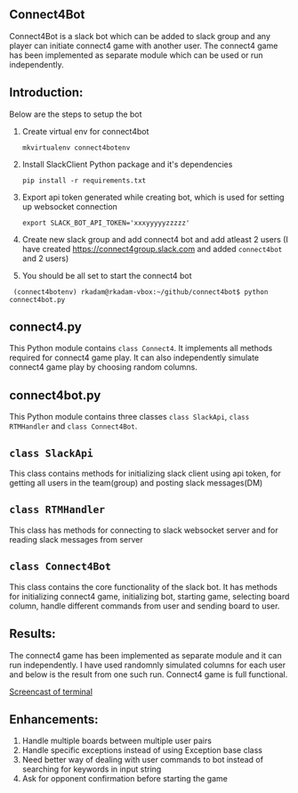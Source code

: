 Connect4Bot
-------------

Connect4Bot is a slack bot which can be added to slack group and any player can initiate connect4 game with another user. The connect4 game has been implemented as separate module which can be used or run independently.


Introduction:
--------------
Below are the steps to setup the bot 

1. Create virtual env for connect4bot

    ```mkvirtualenv connect4botenv```
2. Install SlackClient Python package and it's dependencies

    ```pip install -r requirements.txt```
3. Export api token generated while creating bot, which is used for setting up websocket connection

    ``` export SLACK_BOT_API_TOKEN='xxxyyyyyzzzzz' ```
    
4. Create new slack group and add connect4 bot and add atleast 2 users
(I have created https://connect4group.slack.com and added ```connect4bot``` and 2 users)    

5. You should be all set to start the connect4 bot 

``` (connect4botenv) rkadam@rkadam-vbox:~/github/connect4bot$ python connect4bot.py```

connect4.py
------------
This Python module contains `class Connect4`. It implements all methods required for connect4 game play.
It can also independently simulate connect4 game play by choosing random columns. 

connect4bot.py
---------------
This Python module contains three classes `class SlackApi`, `class RTMHandler` and `class Connect4Bot`.

`class SlackApi`
-----------------
This class contains methods for initializing slack client using api token, for getting all users in the team(group)
and posting slack messages(DM)

`class RTMHandler`
-------------------
This class has methods for connecting to slack websocket server and for reading slack messages from server 

`class Connect4Bot`
-------------------
This class contains the core functionality of the slack bot. It has methods for initializing connect4 game,
initializing bot, starting game, selecting board column, handle different commands from user and sending
board to user.


Results:
---------
The connect4 game has been implemented as separate module and it can run independently.
I have used randomnly simulated columns for each user and below is the result from one
such run. Connect4 game is full functional.

[Screencast of terminal](https://asciinema.org/a/4kg197m6r1t1m19ukq4ndjjtd)

Enhancements:
--------------
1. Handle multiple boards between multiple user pairs
2. Handle specific exceptions instead of using Exception base class
3. Need better way of dealing with user commands to bot instead of searching for keywords in input string
4. Ask for opponent confirmation before starting the game
